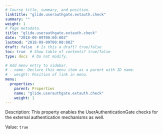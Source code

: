 ```yaml
---
# Course title, summary, and position.
linktitle: "glide.userauthgate.extauth.check"
summary: ""
weight: 1
# Page metadata.
title: "glide.userauthgate.extauth.check"
date: "2018-09-09T00:00:00Z"
lastmod: "2018-09-09T00:00:00Z"
draft: false  # Is this a draft? true/false
toc: true  # Show table of contents? true/false
type: docs  # Do not modify.

# Add menu entry to sidebar.
# - name: Declare this menu item as a parent with ID name.
# - weight: Position of link in menu.
menu:
  properties:
    parent: Properties
    name: "glide.userauthgate.extauth.check"
    weight: 1
---
```


Description: This property enables the UserAuthenticationGate checks
			for the external authentication mechanisms as well.


Value: `true`